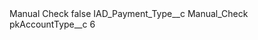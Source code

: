 <?xml version="1.0" encoding="UTF-8"?>
<CustomMetadata xmlns="http://soap.sforce.com/2006/04/metadata" xmlns:xsi="http://www.w3.org/2001/XMLSchema-instance" xmlns:xsd="http://www.w3.org/2001/XMLSchema">
    <label>Manual Check</label>
    <protected>false</protected>
    <values>
        <field>IAD_Payment_Type__c</field>
        <value xsi:type="xsd:string">Manual_Check</value>
    </values>
    <values>
        <field>pkAccountType__c</field>
        <value xsi:type="xsd:string">6</value>
    </values>
</CustomMetadata>
